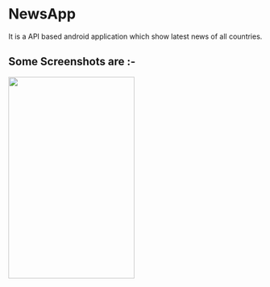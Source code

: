 # NewsApp
It is a API based android application which show latest news of all countries.

## Some Screenshots are :-

<img src="image/one.jpg" height="400" width="250">
